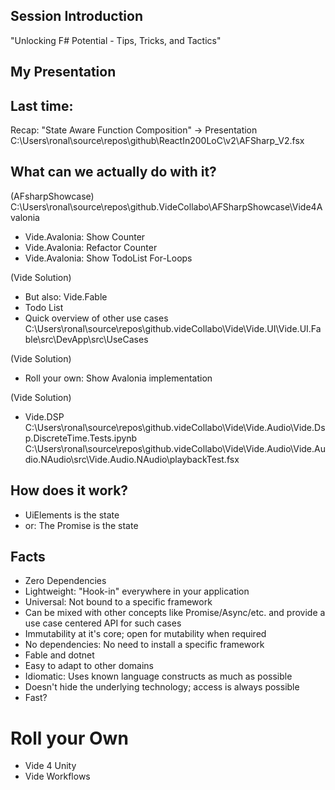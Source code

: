 
Session Introduction
---

"Unlocking F# Potential - Tips, Tricks, and Tactics"



My Presentation
---

## Last time:

Recap: "State Aware Function Composition"
    -> Presentation
C:\Users\ronal\source\repos\github\ReactIn200LoC\v2\AFSharp_V2.fsx


## What can we actually do with it?

(AFsharpShowcase)
C:\Users\ronal\source\repos\github.VideCollabo\AFSharpShowcase\Vide4Avalonia
* Vide.Avalonia: Show Counter
* Vide.Avalonia: Refactor Counter
* Vide.Avalonia: Show TodoList
    For-Loops


(Vide Solution)
* But also: Vide.Fable
* Todo List
* Quick overview of other use cases
    C:\Users\ronal\source\repos\github.videCollabo\Vide\Vide.UI\Vide.UI.Fable\src\DevApp\src\UseCases

(Vide Solution)
* Roll your own: Show Avalonia implementation

(Vide Solution)
* Vide.DSP
    C:\Users\ronal\source\repos\github.videCollabo\Vide\Vide.Audio\Vide.Dsp.DiscreteTime.Tests.ipynb
    C:\Users\ronal\source\repos\github.videCollabo\Vide\Vide.Audio\Vide.Audio.NAudio\src\Vide.Audio.NAudio\playbackTest.fsx


## How does it work?

* UiElements is the state
* or: The Promise is the state


## Facts

* Zero Dependencies
* Lightweight: "Hook-in" everywhere in your application
* Universal: Not bound to a specific framework
* Can be mixed with other concepts like Promise/Async/etc. and provide a use case centered API for such cases
* Immutability at it's core; open for mutability when required
* No dependencies: No need to install a specific framework
* Fable and dotnet
* Easy to adapt to other domains
* Idiomatic: Uses known language constructs as much as possible
* Doesn't hide the underlying technology; access is always possible
* Fast?


# Roll your Own

* Vide 4 Unity
* Vide Workflows
